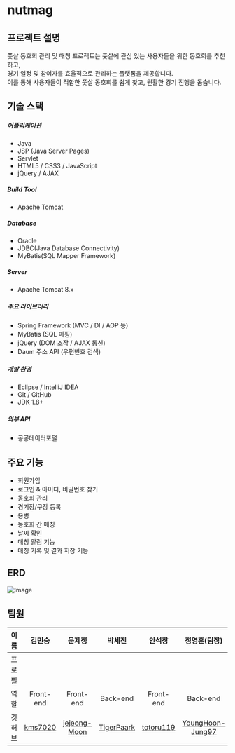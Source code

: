 # nutmag


## 프로젝트 설명

풋살 동호회 관리 및 매칭 프로젝트는 풋살에 관심 있는 사용자들을 위한 동호회를 추천하고,<br>
경기 일정 및 참여자를 효율적으로 관리하는 플랫폼을 제공합니다.<br>
이를 통해 사용자들이 적합한 풋살 동호회를 쉽게 찾고, 원활한 경기 진행을 돕습니다.

## 기술 스택

##### 어플리케이션
- Java
- JSP (Java Server Pages)
- Servlet
- HTML5 / CSS3 / JavaScript
- jQuery / AJAX

##### Build Tool
- Apache Tomcat

##### Database
- Oracle
- JDBC(Java Database Connectivity)
- MyBatis(SQL Mapper Framework)

##### Server
- Apache Tomcat 8.x

##### 주요 라이브러리
- Spring Framework (MVC / DI / AOP 등)
- MyBatis (SQL 매핑)
- jQuery (DOM 조작 / AJAX 통신)
- Daum 주소 API (우편번호 검색)

##### 개발 환경
- Eclipse / IntelliJ IDEA
- Git / GitHub
- JDK 1.8+

##### 외부 API
- 공공데이터포털

## 주요 기능

- 회원가입
- 로그인 & 아이디, 비밀번호 찾기
- 동호회 관리
- 경기장/구장 등록
- 용병
- 동호회 간 매칭
- 날씨 확인
- 매칭 알림 기능
- 매칭 기록 및 결과 저장 기능

## ERD

![Image](https://github.com/user-attachments/assets/521b2c56-4207-4976-a84a-d19807eb2faf)




## 팀원

|이름|김민승|문제정|박세진|안석창|정영훈(팀장)|
|---|:---:|:---:|:---:|:---:|:---:|
|프로필|||
|역할|Front-end|Front-end|Back-end|Front-end|Back-end|
|깃허브|[kms7020](https://github.com/kms7020)|[jejeong-Moon](https://github.com/jejeong-Moon)|[TigerPaark](https://github.com/TigerPaark)|[totoru119](https://github.com/totoru119)|[YoungHoon-Jung97](https://github.com/YoungHoon-Jung97)|
